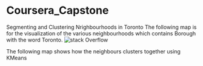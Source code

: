 # Coursera_Capstone
Segmenting and Clustering Nrighbourhoods in Toronto
The following map is for the visualization of the various neighbourhoods which contains Borough with the word Toronto.
![stack Overflow](http://lmsotfy.com/so.png)


The following map  shows how the neighbours clusters together using KMeans 

